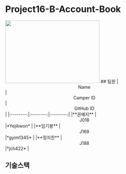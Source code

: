 # Project16-B-Account-Book
<img src="https://user-images.githubusercontent.com/38288479/99702565-493df880-2ad9-11eb-841d-6f9d56b40be4.png" width="300" height="200" />
## 팀원
|  <center>Name</center> |  <center>Camper ID</center> |  <center>GitHub ID</center> |
|:--------:|:--------:|:--------:|
|**권예지** | <center>J018 </center> |*Yejikwon* |
|**임기봉** | <center>J169 </center> |*gyim1345* |
|**정지찬** | <center>J188 </center> |*jch422* |

## 기술스택

##
